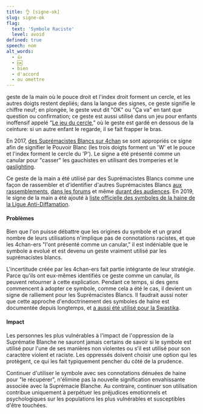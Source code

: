 ```yaml
---
title: 👌 [signe-ok]
slug: signe-ok
flag:
  text: 'Symbole Raciste'
  level: avoid
defined: true
speech: nom
alt_words:
  - 👍
  - 🆗
  - bien
  - d'accord
  - ou omettre
---
```


geste de la main où le pouce droit et l'index droit forment un cercle, et les autres doigts restent depliés; dans la langue des signes, ce geste signifie le chiffre neuf; en plongée, le geste veut dit "OK" ou "Ça va" en tant que question ou confirmation; ce geste est aussi utilisé dans un jeu pour enfants inoffensif appelé “[Le jeu du cercle](https://www.vice.com/en_uk/article/wj8e74/searching-for-the-man-behind-the-circle-game),” où le geste est gardé en dessous de la ceinture: si un autre enfant le regarde, il se fait frapper le bras.

En 2017, [des Suprémacistes Blancs sur 4chan](https://knowyourmeme.com/memes/ok-symbol-%F0%9F%91%8C) se sont appropriés ce signe afin de signifier le Pouvoir Blanc (les trois doigts forment un 'W' et le pouce et l'index forment le cercle du 'P'). Le signe a été présenté comme un canular pour "casser" les gauchistes en utilisant des tromperies et le [gaslighting](#gaslighting).

Ce geste de la main a été utilisé par des Suprémacistes Blancs comme une façon de rassembler et d'identifier d'autres Suprémacistes Blancs [aux rassemblements](https://mashable.com/article/milo-yiannopoulos-banned-from-furry-convention/), [dans les forums](https://www.splcenter.org/hatewatch/2018/09/18/ok-sign-white-power-symbol-or-just-right-wing-troll) et même [durant des audiences](https://nypost.com/2019/03/15/suspected-new-zealand-shooter-appears-in-court/). En 2019, le signe de la main a été ajouté à [liste officielle des symboles de la haine de la Ligue Anti-Diffamation](https://www.adl.org/news/press-releases/ok-and-other-alt-right-memes-and-slogans-added-to-adls-hate-symbols-database).

#### Problèmes

Bien que l'on puisse débattre que les origines du symbole et un grand nombre de leurs utilisations n'implique pas de connotations racistes, et que les 4chan-ers "l'ont présenté comme un canular," il est indéniable que le symbole a evolué et est devenu un geste vraiment utilisé par les suprémacistes blancs.

L'incertitude créée par les 4chan-ers fait partie intégrante de leur stratégie. Parce qu'ils ont eux-mêmes identifiés ce geste comme un canular, ils peuvent retourner à cette explication. Pendant ce temps, si des gens commencent à adopter ce symbole, comme cela a été le cas, il devient un signe de ralliement pour les Suprémacistes Blancs. Il faudrait aussi noter que cette approche d'endoctrinement des symboles de haine est documentée depuis longtemps, et [a aussi été utilisé pour la Swastika](https://theconversation.com/how-nazis-twisted-the-swastika-into-a-symbol-of-hate-83020).

#### Impact

Les personnes les plus vulnérables à l'impact de l'oppression de la Suprématie Blanche ne sauront jamais certains de savoir si le symbole est utilisé pour l'une de ses manières non violentes ou s'il est utilisé pour son caractère violent et raciste. Les oppressés doivent choisir une option qui les protègent, ce qui les fait typiquement pencher du côté de la prudence.

Continuer d'utiliser le symbole avec ses connotations dénuées de haine pour "le récupérer", n'élimine pas la nouvelle signification envahissante associée avec la Suprémacie Blanche. Au contraire, continuer son utilisation contribue uniquement à perpétuer les préjudices emotionnels et psychologiques sur les populations les plus vulnérables et susceptibles d'être touchées.
